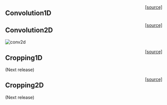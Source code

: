 
<span style="float:right;"> [[source]](https://github.com/adamtiger/NNSharp/blob/master/NNSharp/Kernels/CPUKernels/Conv1DKernel.cs) </span>
## Convolution1D 


<span style="float:right;"> [[source]](https://github.com/adamtiger/NNSharp/blob/master/NNSharp/Kernels/CPUKernels/Conv2DKernel.cs) </span>
## Convolution2D

![conv2d](https://drive.google.com/uc?export=download&id=0B97L9zqg-lnwZWVNUkV5bDV3YXc)

<span style="float:right;"> [[source]](https://github.com/adamtiger/NNSharp/blob/master/NNSharp/Kernels/CPUKernels/Cropping1DKernel.cs) </span>
## Cropping1D 
(Next release)

<span style="float:right;"> [[source]](https://github.com/adamtiger/NNSharp/blob/master/NNSharp/Kernels/CPUKernels/Cropping2DKernel.cs) </span>
## Cropping2D
(Next release)
